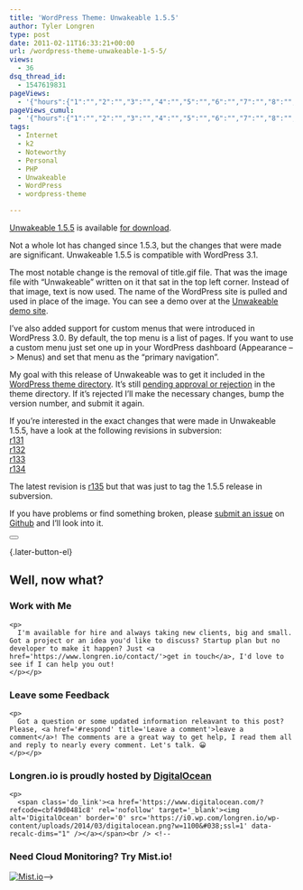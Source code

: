 ```yaml
---
title: 'WordPress Theme: Unwakeable 1.5.5'
author: Tyler Longren
type: post
date: 2011-02-11T16:33:21+00:00
url: /wordpress-theme-unwakeable-1-5-5/
views:
  - 36
dsq_thread_id:
  - 1547619831
pageViews:
  - '{"hours":{"1":"","2":"","3":"","4":"","5":"","6":"","7":"","8":"","9":"","10":"","11":"","12":"","13":"","14":"","15":"","16":"","17":"","18":"","19":"","20":"","21":"","22":"","23":"","24":"","25":"","26":"","27":"","28":"","29":"","30":"","31":"","32":"","33":"","34":"","35":"","36":"","37":"","38":"","39":"","40":"","41":"","42":"","43":"","44":"","45":"","46":"","47":""},"days":{"2":"","3":"","4":"","5":"","6":"","7":"","8":"","9":"","10":"","11":"","12":"","13":"","14":""},"weeks":{"3":"","4":"","5":"","6":"","7":"","8":"","9":"","10":"","11":"","12":""},"months":{"4":"","5":"","6":"","7":"","8":"","9":"","10":"","11":"","12":"","13":"","14":"","15":"","16":"","17":"","18":"","19":"","20":"","21":"","22":"","23":"","24":""}}'
pageViews_cumul:
  - '{"hours":{"1":"","2":"","3":"","4":"","5":"","6":"","7":"","8":"","9":"","10":"","11":"","12":"","13":"","14":"","15":"","16":"","17":"","18":"","19":"","20":"","21":"","22":"","23":"","24":"","25":"","26":"","27":"","28":"","29":"","30":"","31":"","32":"","33":"","34":"","35":"","36":"","37":"","38":"","39":"","40":"","41":"","42":"","43":"","44":"","45":"","46":"","47":""},"days":{"2":"","3":"","4":"","5":"","6":"","7":"","8":"","9":"","10":"","11":"","12":"","13":"","14":""},"weeks":{"3":"","4":"","5":"","6":"","7":"","8":"","9":"","10":"","11":"","12":""},"months":{"4":"","5":"","6":"","7":"","8":"","9":"","10":"","11":"","12":"","13":"","14":"","15":"","16":"","17":"","18":"","19":"","20":"","21":"","22":"","23":"","24":""}}'
tags:
  - Internet
  - k2
  - Noteworthy
  - Personal
  - PHP
  - Unwakeable
  - WordPress
  - wordpress-theme

---
```

[Unwakeable 1.5.5][1] is available [for download][1].

Not a whole lot has changed since 1.5.3, but the changes that were made are significant. Unwakeable 1.5.5 is compatible with WordPress 3.1.

The most notable change is the removal of title.gif file. That was the image file with &#8220;Unwakeable&#8221; written on it that sat in the top left corner. Instead of that image, text is now used. The name of the WordPress site is pulled and used in place of the image. You can see a demo over at the [Unwakeable demo site][2].

I&#8217;ve also added support for custom menus that were introduced in WordPress 3.0. By default, the top menu is a list of pages. If you want to use a custom menu just set one up in your WordPress dashboard (Appearance &#8211;> Menus) and set that menu as the &#8220;primary navigation&#8221;.

My goal with this release of Unwakeable was to get it included in the [WordPress theme directory][3]. It&#8217;s still [pending approval or rejection][4] in the theme directory. If it&#8217;s rejected I&#8217;ll make the necessary changes, bump the version number, and submit it again.

If you&#8217;re interested in the exact changes that were made in Unwakeable 1.5.5, have a look at the following revisions in subversion:  
[r131][5]  
[r132][6]  
[r133][7]  
[r134][8]

The latest revision is [r135][9] but that was just to tag the 1.5.5 release in subversion.

If you have problems or find something broken, please [submit an issue][10] on [Github][11] and I&#8217;ll look into it. 

<div class="wpulike wpulike-default " >
  <div class="wp_ulike_general_class wp_ulike_is_not_liked">
    <button type="button"
					aria-label="Like Button"
					data-ulike-id="2715"
					data-ulike-nonce="00c137ef9b"
					data-ulike-type="likeThis"
					data-ulike-template="wpulike-default"
					data-ulike-display-likers="0"
					data-ulike-disable-pophover="0"
					class="wp_ulike_btn wp_ulike_put_image wp_likethis_2715"></button><span class="count-box"></span>
  </div>
</div>

[][12]{.later-button-el}

<div class='what-next'>
  <h2>
    Well, now what?
  </h2>
  
  <div class='hire'>
    <h3>
      Work with Me
    </h3>
    
    <p>
      I'm available for hire and always taking new clients, big and small. Got a project or an idea you'd like to discuss? Startup plan but no developer to make it happen? Just <a href='https://www.longren.io/contact/'>get in touch</a>, I'd love to see if I can help you out!
    </p></p>
  </div>
  
  <div class='hire'>
    <h3>
      Leave some Feedback
    </h3>
    
    <p>
      Got a question or some updated information releavant to this post? Please, <a href='#respond' title='Leave a comment'>leave a comment</a>! The comments are a great way to get help, I read them all and reply to nearly every comment. Let's talk. 😀
    </p></p>
  </div>
  
  <div class='now-what-bottom-ad'>
    <h3>
      Longren.io is proudly hosted by <a href='https://www.digitalocean.com/?refcode=cbf49d0481c8'>DigitalOcean</a>
    </h3>
    
    <p>
      <span class='do_link'><a href='https://www.digitalocean.com/?refcode=cbf49d0481c8' rel='nofollow' target='_blank'><img alt='DigitalOcean' border='0' src='https://i0.wp.com/longren.io/wp-content/uploads/2014/03/digitalocean.png?w=1100&#038;ssl=1' data-recalc-dims="1" /></a></span><br /> <!--

<h3>Need Cloud Monitoring? Try Mist.io!</h3>

<span class='do_link'><a href='http://mist.io/?ref=tyler' rel='nofollow' target='_blank'><img alt='Mist.io' border='0' src='https://i0.wp.com/longren.io/wp-content/uploads/2014/04/mistio.jpg?w=1100&#038;ssl=1' data-recalc-dims="1"></a></span>--></div> </div>

 [1]: http://www.longren.org/wordpress/unwakeable/
 [2]: http://dev.longren.org/
 [3]: http://www.wordpress.org/extend/themes/
 [4]: http://themes.trac.wordpress.org/ticket/2924
 [5]: http://code.google.com/p/unwakeable/source/detail?r=131
 [6]: http://code.google.com/p/unwakeable/source/detail?r=132
 [7]: http://code.google.com/p/unwakeable/source/detail?r=133
 [8]: http://code.google.com/p/unwakeable/source/detail?r=134
 [9]: http://code.google.com/p/unwakeable/source/detail?r=135
 [10]: https://github.com/tlongren/unwakeable/issues
 [11]: https://github.com/tlongren/unwakeable/
 [12]: #